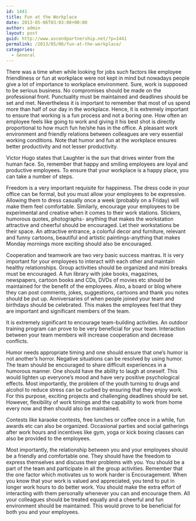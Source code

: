 ```yaml
---
id: 1441
title: Fun at the Workplace
date: 2013-05-06T03:03:00+00:00
author: admin
layout: post
guid: http://www.ascendpartnership.net/?p=1441
permalink: /2013/05/06/fun-at-the-workplace/
categories:
  - General
---
```

There was a time when while looking for jobs such factors like employee friendliness or fun at workplace were not kept in mind but nowadays people give a lot of importance to workplace environment. Sure, work is supposed to be serious business. No compromises should be made on the professional front. Punctuality must be maintained and deadlines should be set and met. Nevertheless it is important to remember that most of us spend more than half of our day in the workplace. Hence, it is extremely important to ensure that working is a fun process and not a boring one. How often an employee feels like going to work and giving it his best shot is directly proportional to how much fun he/she has in the office. A pleasant work environment and friendly relations between colleagues are very essential working conditions. Note that humor and fun at the workplace ensures better productivity and not lesser productivity.

Victor Hugo states that Laughter is the sun that drives winter from the human face. So, remember that happy and smiling employees are loyal and productive employees. To ensure that your workplace is a happy place, you can take a number of steps.

Freedom is a very important requisite for happiness. The dress code in your office can be formal, but you must allow your employees to be expressive. Allowing them to dress casually once a week (probably on a Friday) will make them feel comfortable. Similarly, encourage your employees to be experimental and creative when it comes to their work stations. Stickers, humorous quotes, photographs- anything that makes the workstation attractive and cheerful should be encouraged. Let their workstations be their space. An attractive entrance, a colorful decor and furniture, relevant and funny cartoons, beautiful and artistic paintings-anything that makes Monday mornings more exciting should also be encouraged.

Cooperation and teamwork are two very basic success mantras. It is very important for your employees to interact with each other and maintain healthy relationships. Group activities should be organized and mini breaks must be encouraged. A fun library with joke books, magazines, newspapers, cartoon books and CDs, DVDs of movies etc should be maintained for the benefit of the employees. Also, a board or blog where they can post comments, jokes, suggestions, cartoons and thank you notes should be put up. Anniversaries of when people joined your team and birthdays should be celebrated. This makes the employees feel that they are important and significant members of the team.

It is extremely significant to encourage team-building activities. An outdoor training program can prove to be very beneficial for your team. Interaction between your team members will increase cooperation and decrease conflicts.

Humor needs appropriate timing and one should ensure that one&#8217;s humor is not another&#8217;s horror. Negative situations can be resolved by using humor. The team should be encouraged to share difficult experiences in a humorous manner. One should have the ability to laugh at oneself. This would lighten up everyone&#8217;s mood and have very positive psychological effects. Most importantly, the problem of the youth turning to drugs and alcohol to reduce stress can be curbed by ensuring that they enjoy work. For this purpose, exciting projects and challenging deadlines should be set. However, flexibility of work timings and the capability to work from home every now and then should also be maintained.

Contests like karaoke contests, free lunches or coffee once in a while, fun awards etc can also be organized. Occasional parties and social gatherings after work hours and incentives like gym, yoga or kick boxing classes can also be provided to the employees.

Most importantly, the relationship between you and your employees should be a friendly and comfortable one. They should have the freedom to express themselves and discuss their problems with you. You should be a part of the team and participate in all the group activities. Remember that the one factor which motivates us to work harder is Encouragement. When you know that your work is valued and appreciated, you tend to put in longer work hours to do better work. You should make the extra effort of interacting with them personally whenever you can and encourage them. All your colleagues should be treated equally and a cheerful and fun environment should be maintained. This would prove to be beneficial for both you and your employees.